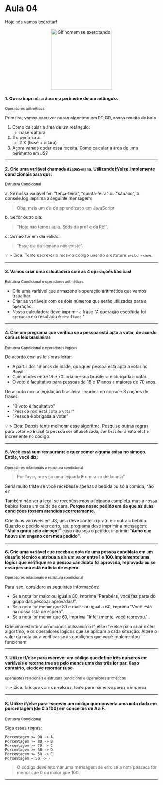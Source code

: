 # Aula 04

Hoje nós vamos exercitar!

<p align="center">
    <img alt="Gif homem se exercitando" src="https://anamaria.uol.com.br/amp-stories/6-dicas-para-treinar-em-casa/assets/11.gif" width=200 />
</p>

#### 1. Quero imprimir a área e o perímetro de um retângulo.
<sub>Operadores aritméticos</sub>

Primeiro, vamos escrever nosso algoritmo em PT-BR, nossa receita de bolo
1. Como calcular a área de um retângulo:
    - base x altura
2. E o perímetro:
    - 2 X (base + altura)
2. Agora vamos codar essa receita. Como calcular a área de uma perímetro em JS?
---

#### 2. Crie uma variável chamada `diaDaSemana`. Utilizando if/else, implemente condicionais para que:
<sub>Estrutura Condicional</sub>
  
a. Se nossa variável for: "terça-feira", "quinta-feira" ou "sábado", o console.log imprima a seguinte mensagem:
  > Oba, mais um dia de aprendizado em JavaScript
  
b. Se for outro dia:  
  > “Hoje não temos aula. Sdds da prof e da Rê!”.

c. Se não for um dia válido:  
  > “Esse dia da semana não existe”.

💡 > Dica: Tente escrever o mesmo código usando a estutura `switch-case`.

---

#### 3. Vamos criar uma calculadora com as 4 operações básicas!
<sub>Estrutura Condicional e operadores aritméticos</sub>

- Crie uma variável que armazene a operação aritimética que vamos trabalhar.
- Criar as variáveis com os dois números que serão utilizados para a operação.
- Nossa calculadora deve imprimir a frase "A operação escolhida foi `operacao` e o resultado é `resultado` "

---

#### 4. Crie um programa que verifica se a pessoa está apta a votar, de acordo com as leis brasileiras
<sub>Estrutura Condicional e operadores lógicos</sub>

De acordo com as leis brasileirar:
- A partir dos 16 anos de idade, qualquer pessoa está apta a votar no Brasil.
- Com idades entre 18 e 70 toda pessoa brasileira é obrigada a votar.
- O voto é facultativo para pessoas de 16 e 17 anos e maiores de 70 anos.

De acordo com a legislação brasileira, imprima no console 3 opções de frases:
- "O voto é facultativo"
- "Pessoa não está apta a votar"
- "Pessoa é obrigada a votar"

💡 > Dica: Depois tente melhorar esse algoritmo. Pesquise outras regras para votar no Brasil (a pessoa ser alfabetizada, ser brasileira nata etc) e incremente no código.

---

#### 5. Você está num restaurante e quer comer alguma coisa no almoço. Então, você diz:
<sub>Operadores relacionais e estrutura condicional</sub>

 > Por favor, me veja uma feijoada **E** um suco de laranja”
 
Seria muito triste se você recebesse apenas a bebida ou só a comida, não é? 

Também não seria legal se recebêssemos a feijoada completa, mas a nossa bebida fosse um caldo de cana. **Porque nosso pedido era de que as duas condições fossem atendidas corretamente.**

Crie duas variáveis em JS, uma deve conter o prato e a outra a bebida. Quando o pedido vier certo, seu programa deve imprimir a mensagem: **"Muito grata pelo almoço!"** caso não seja o pedido, imprimir: **"Acho que houve um engano com meu pedido"**.

---

#### 6. Crie uma variável que receba a nota de uma pessoa candidata em um desafio técnico e atribua a ela um valor entre 1 e 100. Implemente uma lógica que verifique se a pessoa candidata foi aprovada, reprovada ou se essa pessoa está na lista de espera. 
<sub>Operadores relacionais e estrutura condicional</sub>

Para isso, considere as seguintes informações: 
* Se a nota for maior ou igual a 80, imprima "Parabéns, você faz parte do grupo das pessoas aprovadas!".
* Se a nota for menor que 80 e maior ou igual a 60, imprima "Você está na nossa lista de espera".
* Se a nota for menor que 60, imprima "Infelizmente, você reprovou." .

Crie uma estrutura condicional utilizando o if, else if e else para criar o seu algoritmo, e os operadores lógicos que se aplicam a cada situação. Altere o valor da nota para verificar se as condições que você implementou funcionam.

---

#### 7. Utilize if/else para escrever um código que define três números em variáveis e retorne true se pelo menos uma das três for par. Caso contrário, ele deve retornar false
<sub>operadores relacionais e estrutura condicional e  Operadores aritméticos</sub>

💡 > Dica: brinque com os valores, teste para números pares e ímpares.

---

#### 8. Utilize if/else para escrever um código que converta uma nota dada em porcentagem (de 0 a 100) em conceitos de A a F. 
<sub>Estrutura Condicional</sub>

  Siga essas regras:
  ```
  Porcentagem >= 90 -> A
  Porcentagem >= 80 -> B
  Porcentagem >= 70 -> C 
  Porcentagem >= 60 -> D 
  Porcentagem >= 50 -> E
  Porcentagem < 50 -> F
  ```

> O código deve retornar uma mensagem de erro se a nota passada for menor que 0 ou maior que 100.

---